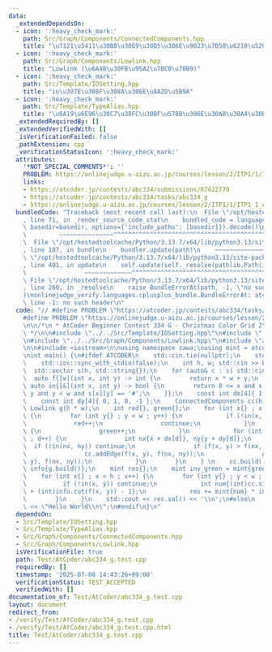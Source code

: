 ```yaml
---
data:
  _extendedDependsOn:
  - icon: ':heavy_check_mark:'
    path: Src/Graph/Components/ConnectedComponents.hpp
    title: "\u7121\u5411\u30B0\u30E9\u30D5\u306E\u9023\u7D50\u6210\u5206\u5206\u89E3"
  - icon: ':heavy_check_mark:'
    path: Src/Graph/Components/Lowlink.hpp
    title: "Lowlink (\u6A4B\u30FB\u95A2\u7BC0\u70B9)"
  - icon: ':heavy_check_mark:'
    path: Src/Template/IOSetting.hpp
    title: "io\u307E\u308F\u308A\u306E\u8A2D\u5B9A"
  - icon: ':heavy_check_mark:'
    path: Src/Template/TypeAlias.hpp
    title: "\u6A19\u6E96\u30C7\u30FC\u30BF\u578B\u306E\u30A8\u30A4\u30EA\u30A2\u30B9"
  _extendedRequiredBy: []
  _extendedVerifiedWith: []
  _isVerificationFailed: false
  _pathExtension: cpp
  _verificationStatusIcon: ':heavy_check_mark:'
  attributes:
    '*NOT_SPECIAL_COMMENTS*': ''
    PROBLEM: https://onlinejudge.u-aizu.ac.jp/courses/lesson/2/ITP1/1/ITP1_1_A
    links:
    - https://atcoder.jp/contests/abc334/submissions/67422779
    - https://atcoder.jp/contests/abc334/tasks/abc334_g
    - https://onlinejudge.u-aizu.ac.jp/courses/lesson/2/ITP1/1/ITP1_1_A
  bundledCode: "Traceback (most recent call last):\n  File \"/opt/hostedtoolcache/Python/3.13.7/x64/lib/python3.13/site-packages/onlinejudge_verify/documentation/build.py\"\
    , line 71, in _render_source_code_stat\n    bundled_code = language.bundle(stat.path,\
    \ basedir=basedir, options={'include_paths': [basedir]}).decode()\n          \
    \         ~~~~~~~~~~~~~~~^^^^^^^^^^^^^^^^^^^^^^^^^^^^^^^^^^^^^^^^^^^^^^^^^^^^^^^^^^^^^^^^^^\n\
    \  File \"/opt/hostedtoolcache/Python/3.13.7/x64/lib/python3.13/site-packages/onlinejudge_verify/languages/cplusplus.py\"\
    , line 187, in bundle\n    bundler.update(path)\n    ~~~~~~~~~~~~~~^^^^^^\n  File\
    \ \"/opt/hostedtoolcache/Python/3.13.7/x64/lib/python3.13/site-packages/onlinejudge_verify/languages/cplusplus_bundle.py\"\
    , line 401, in update\n    self.update(self._resolve(pathlib.Path(included), included_from=path))\n\
    \                ~~~~~~~~~~~~~^^^^^^^^^^^^^^^^^^^^^^^^^^^^^^^^^^^^^^^^^^^^\n \
    \ File \"/opt/hostedtoolcache/Python/3.13.7/x64/lib/python3.13/site-packages/onlinejudge_verify/languages/cplusplus_bundle.py\"\
    , line 260, in _resolve\n    raise BundleErrorAt(path, -1, \"no such header\"\
    )\nonlinejudge_verify.languages.cplusplus_bundle.BundleErrorAt: atcoder/modint:\
    \ line -1: no such header\n"
  code: "// #define PROBLEM \"https://atcoder.jp/contests/abc334/tasks/abc334_g\"\n\
    #define PROBLEM \"https://onlinejudge.u-aizu.ac.jp/courses/lesson/2/ITP1/1/ITP1_1_A\"\
    \n\n/*\n * AtCoder Beginner Contest 334 G - Christmas Color Grid 2\n * https://atcoder.jp/contests/abc334/submissions/67422779\n\
    \ */\n\n#include \"../../Src/Template/IOSetting.hpp\"\n#include \"../../Src/Graph/Components/ConnectedComponents.hpp\"\
    \n#include \"../../Src/Graph/Components/Lowlink.hpp\"\n#include \"atcoder/modint\"\
    \n\n#include <iostream>\n\nusing namespace zawa;\nusing mint = atcoder::modint998244353;\n\
    \nint main() {\n#ifdef ATCODER\n    std::cin.tie(nullptr);\n    std::cout.tie(nullptr);\n\
    \    std::ios::sync_with_stdio(false);\n    int h, w; std::cin >> h >> w;\n  \
    \  std::vector s(h, std::string{});\n    for (auto& c : s) std::cin >> c;\n  \
    \  auto f{[w](int x, int y) -> int {\n        return x * w + y;\n    }};\n   \
    \ auto in{[&](int x, int y) -> bool {\n        return 0 <= x and x < h and 0 <=\
    \ y and y < w and s[x][y] == '#';\n    }};\n    const int dx[4]{ 1, 0, -1, 0 };\n\
    \    const int dy[4]{ 0, 1, 0, -1 };\n    ConnectedComponents cc(h * w);\n   \
    \ Lowlink g(h * w);\n    int red{}, green{};\n    for (int x{} ; x < h ; x++)\
    \ {\n        for (int y{} ; y < w ; y++) {\n            if (!in(x, y)) {\n   \
    \             red++;\n                continue;\n            }\n            else\
    \ {\n                green++;\n            }\n            for (int d{} ; d < 4\
    \ ; d++) {\n                int nx{x + dx[d]}, ny{y + dy[d]};\n              \
    \  if (!in(nx, ny)) continue;\n                if (f(x, y) > f(nx, ny)) continue;\n\
    \                cc.addEdge(f(x, y), f(nx, ny));\n                g.addEdge(f(x,\
    \ y), f(nx, ny));\n            }\n        }\n    } \n    cc.build();\n    auto\
    \ info{g.build()};\n    mint res{};\n    mint inv_green = mint{green}.inv();\n\
    \    for (int x{} ; x < h ; x++) {\n        for (int y{} ; y < w ; y++) {\n  \
    \          if (!in(x, y)) continue;\n            int num{(int)cc.size() - red\
    \ + (int)info.cut(f(x, y)) - 1};\n            res += mint{num} * inv_green;\n\
    \        }\n    }\n    std::cout << res.val() << '\\n';\n#else\n    std::cout\
    \ << \"Hello World\\n\";\n#endif\n}\n"
  dependsOn:
  - Src/Template/IOSetting.hpp
  - Src/Template/TypeAlias.hpp
  - Src/Graph/Components/ConnectedComponents.hpp
  - Src/Graph/Components/Lowlink.hpp
  isVerificationFile: true
  path: Test/AtCoder/abc334_g.test.cpp
  requiredBy: []
  timestamp: '2025-07-08 14:43:26+09:00'
  verificationStatus: TEST_ACCEPTED
  verifiedWith: []
documentation_of: Test/AtCoder/abc334_g.test.cpp
layout: document
redirect_from:
- /verify/Test/AtCoder/abc334_g.test.cpp
- /verify/Test/AtCoder/abc334_g.test.cpp.html
title: Test/AtCoder/abc334_g.test.cpp
---
```

